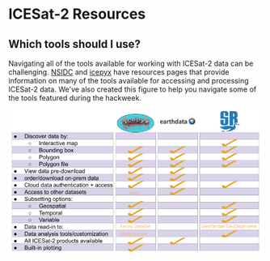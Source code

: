 # ICESat-2 Resources

## Which tools should I use?

Navigating all of the tools available for working with ICESat-2 data can be challenging.
[NSIDC](https://nsidc.org/data/icesat-2/tools) and [icepyx](https://icepyx.readthedocs.io/en/latest/community/resources.html) have resources pages that provide information on many of the tools available for accessing and processing ICESat-2 data. We've also created this figure to help you navigate some of the tools featured during the hackweek.

![IS2-res-nav](../img/icepyx-vs-Earthdata-vs-SlideRule.png)